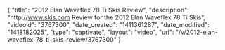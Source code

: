 {
    "title": "2012 Elan Waveflex 78 Ti Skis Review",
    "description": "http:\/\/www.skis.com Review for the 2012 Elan Waveflex 78 Ti Skis",
    "videoid": "3767300",
    "date_created": "1411361287",
    "date_modified": "1418182025",
    "type": "captivate",
    "layout": "video",
    "url": "\/v\/2012-elan-waveflex-78-ti-skis-review\/3767300"
}